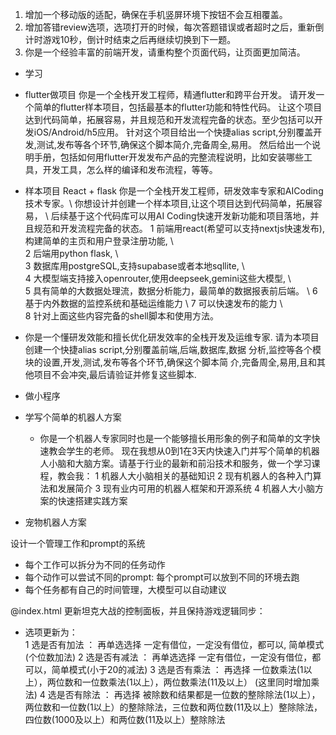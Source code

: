 1. 增加一个移动版的适配，确保在手机竖屏环境下按钮不会互相覆盖。
2. 增加答错review选项，选项打开的时候，每次答题错误或者超时之后，重新倒计时游戏10秒，倒计时结束之后再继续切换到下一题。
1. 你是一个经验丰富的前端开发，请重构整个页面代码，让页面更加简洁。

- 学习
- flutter做项目
  你是一个全栈开发工程师，精通flutter和跨平台开发。
  请开发一个简单的flutter样本项目，包括最基本的flutter功能和特性代码。
  让这个项目达到代码简单，拓展容易，并且规范和开发流程完备的状态。至少包括可以开发iOS/Android/h5应用。
  针对这个项目给出一个快捷alias script,分别覆盖开发,测试,发布等各个环节,确保这个脚本简介,完备周全,易用。
  然后给出一个说明手册，包括如何用flutter开发发布产品的完整流程说明，比如安装哪些工具，开发工具，怎么样的编译和发布流程，等等。

- 样本项目 React + flask
  你是一个全栈开发工程师，研发效率专家和AICoding技术专家。\\ 
  你想设计并创建一个样本项目,让这个项目达到代码简单，拓展容易， \\ 
  后续基于这个代码库可以用AI Coding快速开发新功能和项目落地，并且规范和开发流程完备的状态。
   1 前端用react(希望可以支持nextjs快速发布),构建简单的主页和用户登录注册功能, \\                                               
   2 后端用python flask, \\                   
   3 数据库用postgreSQL,支持supabase或者本地sqllite, \\         
   4 大模型端支持接入openrouter,使用deepseek,gemini这些大模型, \\  
   5 具有简单的大数据处理流，数据分析能力，最简单的数据报表前后端。 \\
   6 基于内外数据的监控系统和基础运维能力 \\
   7 可以快速发布的能力 \\                         
   8 针对上面这些内容完备的shell脚本和使用方法。


- 你是一个懂研发效能和擅长优化研发效率的全栈开发及运维专家. 
  请为本项目创建一个快捷alias script,分别覆盖前端,后端,数据库,数据
  分析,监控等各个模块的设置,开发,测试,发布等各个环节,确保这个脚本简
  介,完备周全,易用,且和其他项目不会冲突,最后请验证并修复这些脚本.


- 做小程序
- 学写个简单的机器人方案
   - 你是一个机器人专家同时也是一个能够擅长用形象的例子和简单的文字快速教会学生的老师。
     现在我想从0到1在3天内快速入门并写个简单的机器人小脑和大脑方案。请基于行业的最新和前沿技术和服务，做一个学习课程，教会我： 
     1 机器人大小脑相关的基础知识
     2 现有机器人的各种入门算法和发展简介
     3 现有业内可用的机器人框架和开源系统
     4 机器人大小脑方案的快速搭建实践方案
- 宠物机器人方案
     


设计一个管理工作和prompt的系统
- 每个工作可以拆分为不同的任务动作
- 每个动作可以尝试不同的prompt: 每个prompt可以放到不同的环境去跑
- 每个任务都有自己的时间管理，大模型可以自动建议




 @index.html 更新坦克大战的控制面板，并且保持游戏逻辑同步：
- 选项更新为：  
  1 选是否有加法 ： 再单选选择 一定有借位，一定没有借位，都可以, 简单模式(个位数加法)
  2 选是否有减法 ： 再单选选择 一定有借位，一定没有借位，都可以，简单模式(小于20的减法)
  3 选是否有乘法 ： 再选择 一位数乘法(1以上），两位数和一位数乘法(1以上），两位数乘法(11及以上）
    (这里同时增加乘法)
  4 选是否有除法 ： 再选择 被除数和结果都是一位数的整除除法(1以上），两位数和一位数(1以上）的整除除法，三位数和两位数(11及以上）整除除法，四位数(1000及以上）和两位数(11及以上）整除除法